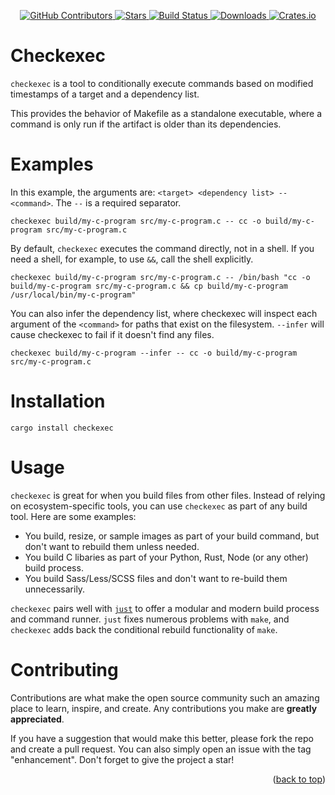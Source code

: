 <div id="top"></div>

<p align="center">
<a href="https://github.com/kurtbuilds/checkexec/graphs/contributors">
    <img src="https://img.shields.io/github/contributors/kurtbuilds/checkexec.svg?style=flat-square" alt="GitHub Contributors" />
</a>
<a href="https://github.com/kurtbuilds/checkexec/stargazers">
    <img src="https://img.shields.io/github/stars/kurtbuilds/checkexec.svg?style=flat-square" alt="Stars" />
</a>
<a href="https://github.com/kurtbuilds/checkexec/actions">
    <img src="https://img.shields.io/github/workflow/status/kurtbuilds/checkexec/Run%20Tests?style=flat-square" alt="Build Status" />
</a>
<a href="https://crates.io/crates/checkexec">
    <img src="https://img.shields.io/crates/d/checkexec?style=flat-square" alt="Downloads" />
</a>
<a href="https://crates.io/crates/checkexec">
    <img src="https://img.shields.io/crates/v/checkexec?style=flat-square" alt="Crates.io" />
</a>

</p>

# Checkexec

`checkexec` is a tool to conditionally execute commands based on modified timestamps of a target and a dependency list.

This provides the behavior of Makefile as a standalone executable, where a command is only run if the artifact is older than its dependencies.

# Examples

In this example, the arguments are: `<target> <dependency list> -- <command>`. The `--` is a required separator.

    checkexec build/my-c-program src/my-c-program.c -- cc -o build/my-c-program src/my-c-program.c

By default, `checkexec` executes the command directly, not in a shell. If you need a shell, for example, to use `&&`,
call the shell explicitly.

    checkexec build/my-c-program src/my-c-program.c -- /bin/bash "cc -o build/my-c-program src/my-c-program.c && cp build/my-c-program /usr/local/bin/my-c-program"

You can also infer the dependency list, where checkexec will inspect each argument of the `<command>` for paths that
exist on the filesystem. `--infer` will cause checkexec to fail if it doesn't find any files.

    checkexec build/my-c-program --infer -- cc -o build/my-c-program src/my-c-program.c


# Installation

    cargo install checkexec

# Usage

`checkexec` is great for when you build files from other files. Instead of relying on
ecosystem-specific tools, you can use `checkexec` as part of any build tool. Here are some examples:

- You build, resize, or sample images as part of your build command, but don't want to rebuild them unless needed.
- You build C libaries as part of your Python, Rust, Node (or any other) build process.
- You build Sass/Less/SCSS files and don't want to re-build them unnecessarily.

`checkexec` pairs well with [`just`](https://github.com/casey/just) to offer a modular and
modern build process and command runner. `just` fixes numerous problems with
`make`, and `checkexec` adds back the conditional rebuild functionality of `make`.

# Contributing

Contributions are what make the open source community such an amazing place to learn, inspire, and create. 
Any contributions you make are **greatly appreciated**.

If you have a suggestion that would make this better, please fork the repo and create a pull request. 
You can also simply open an issue with the tag "enhancement".
Don't forget to give the project a star!

<p align="right">(<a href="#top">back to top</a>)</p>
